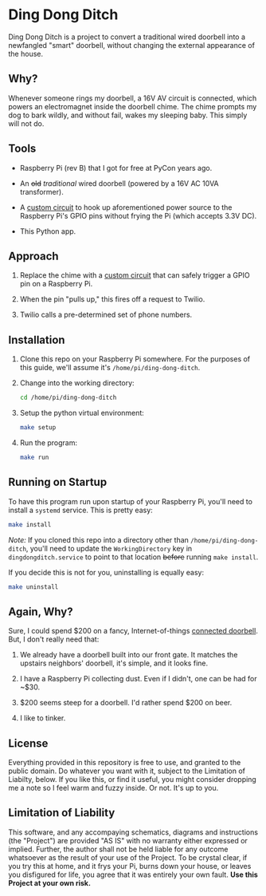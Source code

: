 Ding Dong Ditch
===============

Ding Dong Ditch is a project to convert a traditional wired doorbell into a newfangled
"smart" doorbell, without changing the external appearance of the house.

Why?
----

Whenever someone rings my doorbell, a 16V AV circuit is connected, which powers an
electromagnet inside the doorbell chime. The chime prompts my dog to bark wildly, and
without fail, wakes my sleeping baby. This simply will not do.

Tools
-----

* Raspberry Pi (rev B) that I got for free at PyCon years ago.

* An ~~old~~ *traditional* wired doorbell (powered by a 16V AC 10VA transformer).

* A [custom circuit](schematic) to hook up aforementioned power source to the Raspberry
  Pi's GPIO pins without frying the Pi (which accepts 3.3V DC).

* This Python app.

Approach
--------

1. Replace the chime with a [custom circuit](schematic) that can safely trigger a GPIO 
pin on a Raspberry Pi.

2. When the pin "pulls up," this fires off a request to Twilio.

3. Twilio calls a pre-determined set of phone numbers.


Installation
------------
1. Clone this repo on your Raspberry Pi somewhere. For the purposes of this guide,
   we'll assume it's `/home/pi/ding-dong-ditch`.

2. Change into the working directory:

   ```bash
   cd /home/pi/ding-dong-ditch
   ```

3. Setup the python virtual environment:

   ```bash
   make setup
   ```

4. Run the program:

   ```bash
   make run
   ```


Running on Startup
------------------

To have this program run upon startup of your Raspberry Pi, you'll need to install
a `systemd` service. This is pretty easy:

```bash
make install
```

*Note:* If you cloned this repo into a directory other than `/home/pi/ding-dong-ditch`,
you'll need to update the `WorkingDirectory` key in `dingdongditch.service` to point
to that location ~~before~~ running `make install`.

If you decide this is not for you, uninstalling is equally easy:

```bash
make uninstall
```

Again, Why?
-----------

Sure, I could spend $200 on a fancy, Internet-of-things
[connected doorbell](https://ring.com/). But, I don't really need that:

1. We already have a doorbell built into our front gate. It matches the upstairs
  neighbors' doorbell, it's simple, and it looks fine.

2. I have a Raspberry Pi collecting dust. Even if I didn't, one can be had for ~$30.

3. $200 seems steep for a doorbell. I'd rather spend $200 on beer.

4. I like to tinker.

License
-------

Everything provided in this repository is free to use, and granted to the public domain.
Do whatever you want with it, subject to the Limitation of Liabilty, below. If you like
this, or find it useful, you might consider dropping me a note so I feel warm and fuzzy
inside. Or not. It's up to you.

Limitation of Liability
-----------------------

This software, and any accompaying schematics, diagrams and instructions (the "Project")
are provided "AS IS" with no warranty either expressed or implied. Further, the author
shall not be held liable for any outcome whatsoever as the result of your use of the
Project. To be crystal clear, if you try this at home, and it frys your Pi, burns down
your house, or leaves you disfigured for life, you agree that it was entirely your own
fault. **Use this Project at your own risk.**
